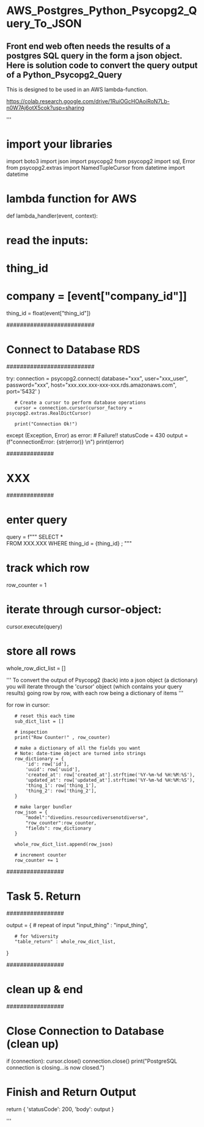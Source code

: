 # AWS_Postgres_Python_Psycopg2_Query_To_JSON

## Front end web often needs the results of a postgres SQL query in the form a json object. Here is solution code to convert the query output of a Python_Psycopg2_Query 

This is designed to be used in an AWS lambda-function.

https://colab.research.google.com/drive/1RuiOGcHOAoiRoN7Lb-n0W7Aj6otX5cok?usp=sharing 

'''
# import your libraries
import boto3
import json
import psycopg2
from psycopg2 import sql, Error
from psycopg2.extras import NamedTupleCursor
from datetime import datetime
 
# lambda function for AWS
def lambda_handler(event, context):
 
   # read the inputs:
   # thing_id
   # company = [event["company_id"]]
   thing_id = float(event["thing_id"])
 
   ##########################
   # Connect to Database RDS
   ##########################
 
   try:
       connection = psycopg2.connect(
           database="xxx",
           user="xxx_user",
           password="xxx",
           host="xxx.xxx.xxx-xxx-xxx.rds.amazonaws.com",
           port='5432'
       )
 
       # Create a cursor to perform database operations
       cursor = connection.cursor(cursor_factory = psycopg2.extras.RealDictCursor)
 
       print("Connection Ok!")
 
   except (Exception, Error) as error:  # Failure!!
       statusCode = 430
       output = (f"connectionError: {str(error)} \n")
       print(error)
 
 
   ##############
   # XXX
   ##############
 
   # enter query
 
   query = f"""
   SELECT *   
   FROM XXX.XXX
   WHERE thing_id = {thing_id}
   ;
   """
 
   # track which row
   row_counter = 1
 
   # iterate through cursor-object:
   cursor.execute(query)
 
   # store all rows
   whole_row_dict_list = []
 
   '''
   To convert the output of Psycopg2 (back) into a json object (a dictionary)
   you will iterate through the 'cursor' object
   (which contains your query results)
   going row by row, with each row being a dictionary of items
   '''
 
   for row in cursor:
 
       # reset this each time
       sub_dict_list = []
      
       # inspection
       print("Row Counter!" , row_counter)
 
       # make a dictionary of all the fields you want
       # Note: date-time object are turned into strings
       row_dictionary = {
           'id': row['id'],
           'uuid': row['uuid'],
           'created_at': row['created_at'].strftime('%Y-%m-%d %H:%M:%S'),
           'updated_at': row['updated_at'].strftime('%Y-%m-%d %H:%M:%S'),
           'thing_1': row['thing_1'],
           'thing_2': row['thing_2'],
       }
 
       # make larger bundler
       row_json = {
           "model":"divedins.resourcediversenotdiverse",
           "row_counter":row_counter,
           "fields": row_dictionary
       }
 
       whole_row_dict_list.append(row_json)
 
       # increment counter
       row_counter += 1
 
 
   #################
   # Task 5. Return
   #################
 
   output = {
       # repeat of input
       "input_thing" : "input_thing",
 
       # for %diversity
       "table_return" : whole_row_dict_list,
   }
 
 
   #################
   # clean up & end
   #################
 
   # Close Connection to Database (clean up)
   if (connection):
       cursor.close()
       connection.close()
       print("PostgreSQL connection is closing...is now closed.")
 
   # Finish and Return Output
   return {
       'statusCode': 200,
       'body': output
       }

'''
